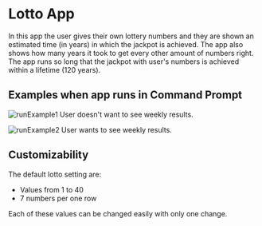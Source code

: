 # Lotto App

In this app the user gives their own lottery numbers and they are shown an estimated time (in years) in which
the jackpot is achieved. The app also shows how many years it took to get every other amount of numbers right.
The app runs so long that the jackpot with user's numbers is achieved within a lifetime (120 years).


## Examples when app runs in Command Prompt

![runExample1](https://github.com/ArturHaavisto/school/blob/main/media/runExample1.png)
User doesn't want to see weekly results.

![runExample2](https://github.com/ArturHaavisto/school/blob/main/media/runExample2.png)
User wants to see weekly results.

## Customizability

The default lotto setting are:
* Values from 1 to 40
* 7 numbers per one row

Each of these values can be changed easily with only one change.
